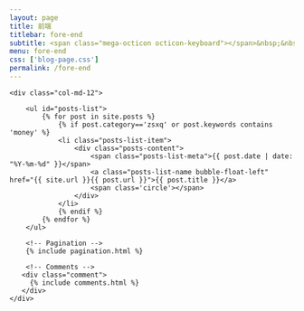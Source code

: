 ```yaml
---
layout: page
title: 前端
titlebar: fore-end
subtitle: <span class="mega-octicon octicon-keyboard"></span>&nbsp;&nbsp;前端知识记录
menu: fore-end
css: ['blog-page.css']
permalink: /fore-end
---
```


<div class="row">

    <div class="col-md-12">

        <ul id="posts-list">
            {% for post in site.posts %}
                {% if post.category=='zsxq' or post.keywords contains 'money' %}
                <li class="posts-list-item">
                    <div class="posts-content">
                        <span class="posts-list-meta">{{ post.date | date: "%Y-%m-%d" }}</span>
                        <a class="posts-list-name bubble-float-left" href="{{ site.url }}{{ post.url }}">{{ post.title }}</a>
                        <span class='circle'></span>
                    </div>
                </li>
                {% endif %}
            {% endfor %}
        </ul> 

        <!-- Pagination -->
        {% include pagination.html %}

        <!-- Comments -->
       <div class="comment">
         {% include comments.html %}
       </div>
    </div>

</div>
<script>
    $(document).ready(function(){

        // Enable bootstrap tooltip
        $("body").tooltip({ selector: '[data-toggle=tooltip]' });

    });
</script>

